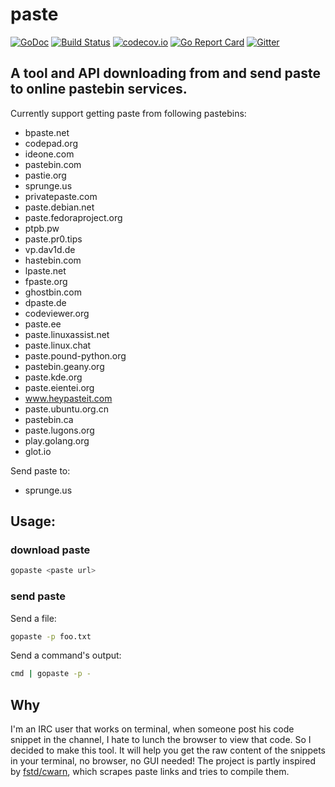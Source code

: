 # paste
[![GoDoc](https://godoc.org/github.com/fluter01/paste?status.svg)](https://godoc.org/github.com/fluter01/paste)
[![Build Status](https://travis-ci.org/fluter01/paste.svg?branch=master)](https://travis-ci.org/fluter01/paste)
[![codecov.io](https://codecov.io/github/fluter01/paste/coverage.svg?branch=master)](https://codecov.io/github/fluter01/paste?branch=master)
[![Go Report Card](https://goreportcard.com/badge/github.com/fluter01/paste)](https://goreportcard.com/report/github.com/fluter01/paste)
[![Gitter](https://badges.gitter.im/fluter01/paste.svg)](https://gitter.im/fluter01/paste?utm_source=badge&utm_medium=badge&utm_campaign=pr-badge)

## A tool and API downloading from and send paste to online pastebin services.

Currently support getting paste from following pastebins:

* bpaste.net
* codepad.org
* ideone.com
* pastebin.com
* pastie.org
* sprunge.us
* privatepaste.com
* paste.debian.net
* paste.fedoraproject.org
* ptpb.pw
* paste.pr0.tips
* vp.dav1d.de
* hastebin.com
* lpaste.net
* fpaste.org
* ghostbin.com
* dpaste.de
* codeviewer.org
* paste.ee
* paste.linuxassist.net
* paste.linux.chat
* paste.pound-python.org
* pastebin.geany.org
* paste.kde.org
* paste.eientei.org
* www.heypasteit.com
* paste.ubuntu.org.cn
* pastebin.ca
* paste.lugons.org
* play.golang.org
* glot.io

Send paste to:
* sprunge.us

## Usage:

### download paste

```bash
gopaste <paste url>
```

### send paste

Send a file:
```bash
gopaste -p foo.txt
```
Send a command's output:
```bash
cmd | gopaste -p -
```

## Why

I'm an IRC user that works on terminal, when someone post his code snippet in the channel, I hate to lunch the browser to view that code. So I decided to make this tool. It will help you get the raw content of the snippets in your terminal, no browser, no GUI needed!
The project is partly inspired by [fstd/cwarn](https://github.com/fstd/cwarn), which scrapes paste links and tries to compile them.

